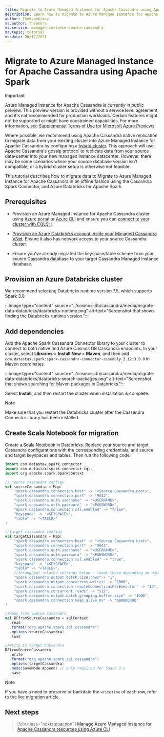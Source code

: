```yaml
---
title: Migrate to Azure Managed Instance for Apache Cassandra using Apache Spark
description: Learn how to migrate to Azure Managed Instance for Apache Cassandra using Apache Spark.
author: TheovanKraay
ms.author: thvankra
ms.service: managed-instance-apache-cassandra
ms.topic: tutorial
ms.date: 08/17/2021
---
```


# Migrate to Azure Managed Instance for Apache Cassandra using Apache Spark

> [!IMPORTANT]
> Azure Managed Instance for Apache Cassandra is currently in public preview.
> This preview version is provided without a service level agreement, and it's not recommended for production workloads. Certain features might not be supported or might have constrained capabilities.
> For more information, see [Supplemental Terms of Use for Microsoft Azure Previews](https://azure.microsoft.com/support/legal/preview-supplemental-terms/).

Where possible, we recommend using Apache Cassandra native replication to migrate data from your existing cluster into Azure Managed Instance for Apache Cassandra by configuring a [hybrid cluster](configure-hybrid-cluster.md). This approach will use Apache Cassandra's gossip protocol to replicate data from your source data-center into your new managed instance datacenter. However, there may be some scenarios where your source database version isn't compatible, or a hybrid cluster setup is otherwise not feasible. 

This tutorial describes how to migrate data to Migrate to Azure Managed Instance for Apache Cassandra in an offline fashion using the Cassandra Spark Connector, and Azure Databricks for Apache Spark.

## Prerequisites

* Provision an Azure Managed Instance for Apache Cassandra cluster using [Azure portal](create-cluster-portal.md) or [Azure CLI](create-cluster-cli.md) and ensure you can [connect to your cluster with CQLSH](./create-cluster-portal.md#connecting-to-your-cluster).

* [Provision an Azure Databricks account inside your Managed Cassandra VNet](deploy-cluster-databricks.md). Ensure it also has network access to your source Cassandra cluster.

* Ensure you've already migrated the keyspace/table scheme from your source Cassandra database to your target Cassandra Managed Instance database.

## Provision an Azure Databricks cluster

We recommend selecting Databricks runtime version 7.5, which supports Spark 3.0.

:::image type="content" source="../cosmos-db/cassandra/media/migrate-data-databricks/databricks-runtime.png" alt-text="Screenshot that shows finding the Databricks runtime version.":::

## Add dependencies

Add the Apache Spark Cassandra Connector library to your cluster to connect to both native and Azure Cosmos DB Cassandra endpoints. In your cluster, select **Libraries** > **Install New** > **Maven**, and then add `com.datastax.spark:spark-cassandra-connector-assembly_2.12:3.0.0` in Maven coordinates.

:::image type="content" source="../cosmos-db/cassandra/media/migrate-data-databricks/databricks-search-packages.png" alt-text="Screenshot that shows searching for Maven packages in Databricks.":::

Select **Install**, and then restart the cluster when installation is complete.

> [!NOTE]
> Make sure that you restart the Databricks cluster after the Cassandra Connector library has been installed.

## Create Scala Notebook for migration

Create a Scala Notebook in Databricks. Replace your source and target Cassandra configurations with the corresponding credentials, and source and target keyspaces and tables. Then run the following code:

```scala
import com.datastax.spark.connector._
import com.datastax.spark.connector.cql._
import org.apache.spark.SparkContext

// source cassandra configs
val sourceCassandra = Map( 
    "spark.cassandra.connection.host" -> "<Source Cassandra Host>",
    "spark.cassandra.connection.port" -> "9042",
    "spark.cassandra.auth.username" -> "<USERNAME>",
    "spark.cassandra.auth.password" -> "<PASSWORD>",
    "spark.cassandra.connection.ssl.enabled" -> "false",
    "keyspace" -> "<KEYSPACE>",
    "table" -> "<TABLE>"
)

//target cassandra configs
val targetCassandra = Map( 
    "spark.cassandra.connection.host" -> "<Source Cassandra Host>",
    "spark.cassandra.connection.port" -> "9042",
    "spark.cassandra.auth.username" -> "<USERNAME>",
    "spark.cassandra.auth.password" -> "<PASSWORD>",
    "spark.cassandra.connection.ssl.enabled" -> "true",
    "keyspace" -> "<KEYSPACE>",
    "table" -> "<TABLE>",
    //throughput related settings below - tweak these depending on data volumes. 
    "spark.cassandra.output.batch.size.rows"-> "1",
    "spark.cassandra.output.concurrent.writes" -> "1000",
    "spark.cassandra.connection.remoteConnectionsPerExecutor" -> "10",
    "spark.cassandra.concurrent.reads" -> "512",
    "spark.cassandra.output.batch.grouping.buffer.size" -> "1000",
    "spark.cassandra.connection.keep_alive_ms" -> "600000000"
)

//Read from source Cassandra
val DFfromSourceCassandra = sqlContext
  .read
  .format("org.apache.spark.sql.cassandra")
  .options(sourceCassandra)
  .load
  
//Write to target Cassandra
DFfromSourceCassandra
  .write
  .format("org.apache.spark.sql.cassandra")
  .options(targetCassandra)
  .mode(SaveMode.Append) // only required for Spark 3.x
  .save
```

> [!NOTE]
> If you have a need to preserve or backdate the `writetime` of each row, refer to the [live migration](dual-write-proxy-migration.md) article. 

## Next steps

> [!div class="nextstepaction"]
> [Manage Azure Managed Instance for Apache Cassandra resources using Azure CLI](manage-resources-cli.md)